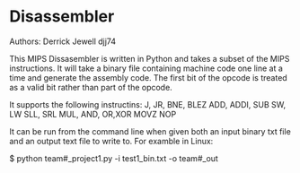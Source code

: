 # Disassembler
Authors: Derrick Jewell djj74

This MIPS Dissasembler is written in Python and takes a subset
of the MIPS instructions. It will take a binary file containing 
machine code one line at a time and generate the assembly code. 
The first bit of the opcode is treated as a valid bit rather 
than part of the opcode.

It supports the following instructins:
J, JR, BNE, BLEZ
ADD, ADDI, SUB
SW, LW
SLL, SRL
MUL,
AND, OR,XOR
MOVZ
NOP

It can be run from the command line when given both an input binary txt
file and an output text file to write to. For examble in Linux:

$ python team#_project1.py -i test1_bin.txt -o team#_out
